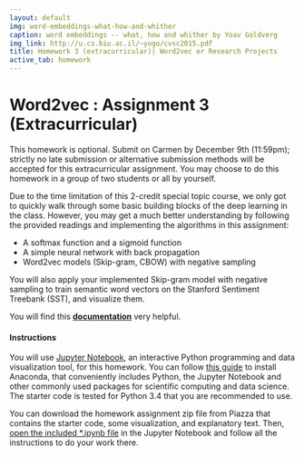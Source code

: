```yaml
---
layout: default
img: word-embeddings-what-how-and-whither
caption: word embeddings -- what, how and whither by Yoav Goldverg
img_link: http://u.cs.biu.ac.il/~yogo/cvsc2015.pdf
title: Homework 3 (extracurricular)| Word2vec or Research Projects
active_tab: homework
---
```




Word2vec <span class="text-muted">: Assignment 3 (Extracurricular)</span> 
=============================================================


<div class="alert alert-info">
  <p>This homework is optional. Submit on Carmen by December 9th (11:59pm); strictly no late submission or alternative submission methods will be accepted for this extracurricular assignment. You may choose to do this homework in a group of two students or all by yourself.</p>
</div>


Due to the time limitation of this 2-credit special topic course, we only got to quickly walk through some basic building blocks of the deep learning in the class. However, you may get a much better understanding by following the provided readings and implementing the algorithms in this assignment:

- A softmax function and a sigmoid function
- A simple neural network with back propagation
- Word2vec models (Skip-gram, CBOW) with negative sampling

You will also apply your implemented Skip-gram model with negative sampling to train semantic word vectors on the Stanford Sentiment Treebank (SST), and visualize them.

You will find this **[documentation](http://socialmedia-class.org/slides/Socher_assignment1.pdf)** very helpful.  


#### Instructions

You will use [Jupyter Notebook](http://jupyter.org/), an interactive Python programming and data visualization tool, for this homework. You can follow [this guide](http://jupyter.readthedocs.io/en/latest/install.html) to install Anaconda, that conveniently includes Python, the Jupyter Notebook and other commonly used packages for scientific computing and data science. The starter code is tested for Python 3.4 that you are recommended to use. 

You can download the homework assignment zip file from Piazza that contains the starter code, some visualization, and explanatory text. Then, [open the included *.ipynb file](http://jupyter.readthedocs.io/en/latest/running.html) in the Jupyter Notebook and follow all the instructions to do your work there.
